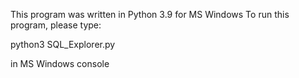 This program was written in Python 3.9 for MS Windows 
To run this program, please type:

python3 SQL_Explorer.py 

in MS Windows console
